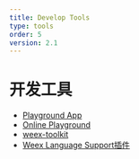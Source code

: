 ```yaml
---
title: Develop Tools
type: tools
order: 5
version: 2.1
---
```


# 开发工具

+ [Playground App](./playground.html)
+ [Online Playground](http://dotwe.org/vue/)
+ [weex-toolkit](./toolkit.html)
+ [Weex Language Support插件](./plugin.html)
